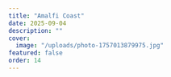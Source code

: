 ```yaml
---
title: "Amalfi Coast"
date: 2025-09-04
description: ""
cover:
  image: "/uploads/photo-1757013879975.jpg"
featured: false
order: 14
---
```


